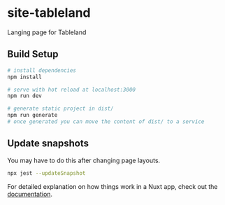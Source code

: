 # site-tableland

Langing page for Tableland

## Build Setup

```bash
# install dependencies
npm install

# serve with hot reload at localhost:3000
npm run dev

# generate static project in dist/
npm run generate
# once generated you can move the content of dist/ to a service
```

## Update snapshots

You may have to do this after changing page layouts.

```bash
npx jest --updateSnapshot
```

For detailed explanation on how things work in a Nuxt app, check out the [documentation](https://nuxtjs.org).
